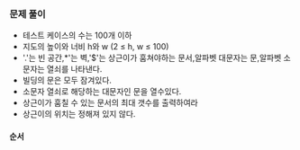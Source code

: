 ### 문제 풀이
- 테스트 케이스의 수는 100개 이하
- 지도의 높이와 너비 h와 w (2 ≤ h, w ≤ 100)
- '.'는 빈 공간,*'는 벽,'$'는 상근이가 훔쳐야하는 문서,알파벳 대문자는 문,알파벳 소문자는 열쇠를 나타낸다.
- 빌딩의 문은 모두 잠겨있다.
- 소문자 열쇠로 해당하는 대문자인 문을 열수있다.
- 상근이가 훔칠 수 있는 문서의 최대 갯수를 출력하여라
- 상근이의 위치는 정해져 있지 않다.


#### 순서




